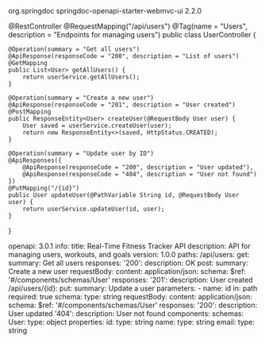 <dependency>
  <groupId>org.springdoc</groupId>
  <artifactId>springdoc-openapi-starter-webmvc-ui</artifactId>
  <version>2.2.0</version>
</dependency>


@RestController
@RequestMapping("/api/users")
@Tag(name = "Users", description = "Endpoints for managing users")
public class UserController {

    @Operation(summary = "Get all users")
    @ApiResponse(responseCode = "200", description = "List of users")
    @GetMapping
    public List<User> getAllUsers() {
        return userService.getAllUsers();
    }

    @Operation(summary = "Create a new user")
    @ApiResponse(responseCode = "201", description = "User created")
    @PostMapping
    public ResponseEntity<User> createUser(@RequestBody User user) {
        User saved = userService.createUser(user);
        return new ResponseEntity<>(saved, HttpStatus.CREATED);
    }

    @Operation(summary = "Update user by ID")
    @ApiResponses({
        @ApiResponse(responseCode = "200", description = "User updated"),
        @ApiResponse(responseCode = "404", description = "User not found")
    })
    @PutMapping("/{id}")
    public User updateUser(@PathVariable String id, @RequestBody User user) {
        return userService.updateUser(id, user);
    }
}


openapi: 3.0.1
info:
  title: Real-Time Fitness Tracker API
  description: API for managing users, workouts, and goals
  version: 1.0.0
paths:
  /api/users:
    get:
      summary: Get all users
      responses:
        '200':
          description: OK
    post:
      summary: Create a new user
      requestBody:
        content:
          application/json:
            schema:
              $ref: '#/components/schemas/User'
      responses:
        '201':
          description: User created
  /api/users/{id}:
    put:
      summary: Update a user
      parameters:
        - name: id
          in: path
          required: true
          schema:
            type: string
      requestBody:
        content:
          application/json:
            schema:
              $ref: '#/components/schemas/User'
      responses:
        '200':
          description: User updated
        '404':
          description: User not found
components:
  schemas:
    User:
      type: object
      properties:
        id:
          type: string
        name:
          type: string
        email:
          type: string



